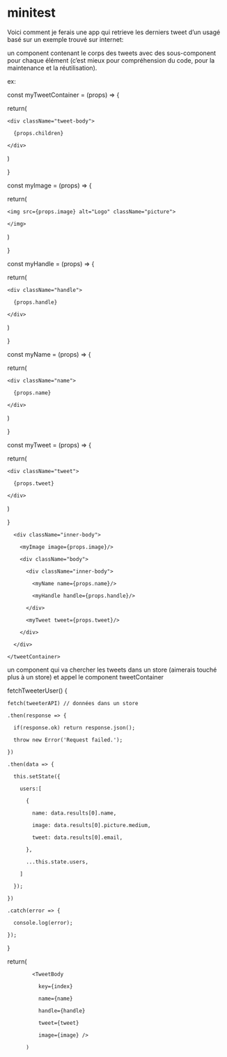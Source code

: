 # minitest

Voici comment je ferais une app qui retrieve les derniers tweet d’un usagé basé sur un exemple trouvé sur internet:

un component contenant le corps des tweets avec des sous-component pour chaque élément 
(c’est mieux pour compréhension du code, pour la maintenance et la réutilisation).

ex: 


const myTweetContainer = (props) => {

  return(

    <div className="tweet-body">

      {props.children}

    </div>

  )

}



const myImage = (props) => {

  return(

    <img src={props.image} alt="Logo" className="picture">

    </img>

  )

}



const myHandle = (props) => {

  return(

    <div className="handle">

      {props.handle}

    </div>

  )

}



const myName = (props) => {

  return(

    <div className="name">

      {props.name}

    </div>

  )

}



const myTweet = (props) => {

  return(

    <div className="tweet">

      {props.tweet}

    </div>

  )

}



<tweetContainer>

      <div className="inner-body">

        <myImage image={props.image}/>

        <div className="body">

          <div className="inner-body">

            <myName name={props.name}/>

            <myHandle handle={props.handle}/>

          </div>

          <myTweet tweet={props.tweet}/>

        </div>

      </div>

    </tweetContainer>



un component qui va chercher les tweets dans un store (aimerais touché plus à un store) et appel le component tweetContainer


fetchTweeterUser() {

    fetch(tweeterAPI) // données dans un store

    .then(response => {

      if(response.ok) return response.json();

      throw new Error('Request failed.');

    })

    .then(data => {

      this.setState({

        users:[

          {

            name: data.results[0].name,

            image: data.results[0].picture.medium,

            tweet: data.results[0].email,

          },

          ...this.state.users,

        ]

      });

    })

    .catch(error => {

      console.log(error);

    });

  }



return(

            <TweetBody 

              key={index}

              name={name}

              handle={handle}

              tweet={tweet}

              image={image} />

          )
